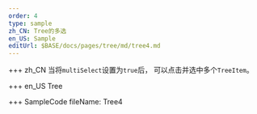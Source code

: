 ```yaml
--- 
order: 4
type: sample
zh_CN: Tree的多选
en_US: Sample
editUrl: $BASE/docs/pages/tree/md/tree4.md
---
```


+++ zh_CN
当将<Code>multiSelect</Code>设置为<Code>true</Code>后， 可以点击并选中多个<Code>TreeItem</Code>。


+++ en_US
Tree

+++ SampleCode
fileName: Tree4
